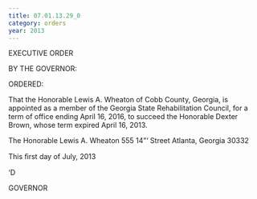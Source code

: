 ```yaml
---
title: 07.01.13.29_0
category: orders
year: 2013
---
```

 

EXECUTIVE ORDER

BY THE GOVERNOR:

ORDERED:

That the Honorable Lewis A. Wheaton of Cobb County, Georgia, is
appointed as a member of the Georgia State Rehabilitation Council,
for a term of office ending April 16, 2016, to succeed the
Honorable Dexter Brown, whose term expired April 16, 2013.

The Honorable Lewis A. Wheaton
555 14”‘ Street
Atlanta, Georgia 30332

This ﬁrst day of July, 2013

‘D

GOVERNOR

